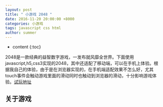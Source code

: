 ```yaml
---
layout: post
title: " 小游戏 2048 "
date: 2016-11-20 20:00:00 +8000
categories: 小游戏
tags: javascript css html 
author: summer
---
```


* content
{:toc}

2048是一款经典的益智数字游戏，一发布就风靡全世界。下面使用javascript,h5,css3实现的2048，其中还适配了移动端，可以在手机上体验。根据我自己的体验，由于是在浏览器实现的，在手机端适配效果不怎么好，尤其touch事件会触动游戏里面的滑动同时也触动到浏览器的滑动，十分影响游戏体验。[试玩地址](https://summersboys.github.io/2048/)




## 关于游戏


